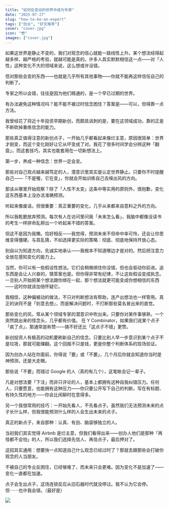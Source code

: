 ```yaml
---
title: "如何在变动的世界中成为专家"
date: "2025-07-27"
slug: "how-to-be-an-expert"
tags: ["创业", "好文推荐"]
cover: "cover.jpg"
icon: "😎"
images: ["cover.jpg"]
---
```

如果这世界是静止不变的，我们对观念的信心就能一路线性上升。某个想法经得起越多样、越严格的考验，就越可能是真的。许多人其实默默相信这一点——对「人性」这种变化不大的领域来说，这么想或许没错。



但对那些会变的东西——也就是几乎所有其他事物——你就不能再这样信任自己的判断了。



专家之所以会错，往往是因为他们精通的，是一个早已过期的世界。



有办法避免这种情况吗？能不能不被过时信念困住？答案是——可以，但得靠一点方法。



我曾经花了将近十年投资早期新创，而颇具讽刺的是，要在这领域成功，靠的正是不断砍掉重练信念的能力。



那些真正值得注意的新创点子，一开始几乎都看起来像烂主意，原因很简单：世界才刚变，而这个变化刚好让它从坏变成了对。我花了很多时间学会分辨这种「翻盘」，而这套技巧，其实也能套用在一切新想法上。



第一步，养成一种信念：世界一定会变。



那些对自己观点越来越笃定的人，潜意识里其实是认定世界静止。只要你不时提醒自己——「不是喔，它在变」，你就会开始训练自己去嗅出风的方向。



那该从哪里开始观察？除了「人性不太变」这条中等实用的原则外，很抱歉，变化这东西基本上没办法准确预测。



听起来像废话，但很重要：真正重要的变化，几乎从来都来自意料之外的方向。



所以我乾脆放弃预测。每次有人在访问里问我「未来怎么看」，我脑中都像没读书的考生一样拼命乱掰出一个听起来不错的答案。



但这不是因为我懒。恰好相反——我觉得，预测未来不但命中率可怜，还会让你思维变得僵硬。与其乱猜，不如选择更实际的策略：彻底、彻底地保持开放心态。



别自以为知道方向，先诚实地承认——我根本不知道哪边才是对的。然后把注意力全放在感知变化的能力上。



当然，你可以有一些假设性想法。它们会稍微绑住你没错，但也会驱动你前进。追东西是会让人兴奋的，猜答案也是。但你得非常有纪律，不让这些假设变成执念。
一旦别人开始把某个想法跟你绑在一起，那个想法就更可能变成你想相信的东西——这时你就该加倍怀疑它。



我相信，这种偏被动的做法，不只对判断想法有帮助，连产出想法也一样管用。真正的诀窍不是「刻意去想」，而是解决问题时，不打断那些莫名冒出来的直觉。



那些变化的风，常从某个领域专家的潜意识中吹出来。只要你对某件事够熟，一个突然跳出来的怪念头，几乎都有价值。
在 Y Combinator，如果我们说某个点子「疯了点」，那通常是称赞——搞不好还比「这点子不错」更赞。



新创投资人有极高的动机要刷新自己的信念。只要比别人早一步意识到某个点子不是垃圾，那就可能赚翻。这个回报不只是钱，更是你整个判断体系的现场验证。



因为创办人站在你面前，你得说「要」或「不要」，几个月后你就会知道你当时是神预测，还是大走眼。



那些说「不要」而错过 Google 的人（真的有几个），这笔帐会记一辈子。



凡是对想法要「下注」而非只评论的人，基本上都拥有这种自我纠错压力。任何人，只要愿意，也能拥有这种压力——你只要公开写下自己的判断。写在有标题、有持久性的地方——你会比闲聊时在意得多。



另一个我很常用的技巧：一开始先看人，不先看点子。虽然我们无法预测未来的点子长什么样，但我很能预测什么样的人会生出未来的点子。



真正的新点子，来自那种：认真、有劲、脑袋够独立的人。



当初我们其实觉得 Airbnb 是烂主意，但我们看得出来——创办人他们是那种「再怪都不会怕」的人，所以我们选择先信人、再信点子，最后押对了。



这招其实通用：想要快一点知道自己什么观念已经过时了？那就去跟那些会打破你观念的人当朋友。



不被自己的专业反困住，已经够难了，而未来只会更难。因为变化不是加速了——变化一直都在加速。



点子会生出点子，这场连锁反应从旧石器时代就没停过。我不认为它会停。
但⋯⋯也许我会错。（最好是）




![](https://prod-files-secure.s3.us-west-2.amazonaws.com/112d0858-5090-4d34-a606-b75eb8d65fd2/46476355-9cf3-4e99-9b7a-3531bc426380/1000202064.png?X-Amz-Algorithm=AWS4-HMAC-SHA256&X-Amz-Content-Sha256=UNSIGNED-PAYLOAD&X-Amz-Credential=ASIAZI2LB46654ZE4RMJ%2F20250915%2Fus-west-2%2Fs3%2Faws4_request&X-Amz-Date=20250915T104614Z&X-Amz-Expires=3600&X-Amz-Security-Token=IQoJb3JpZ2luX2VjEPv%2F%2F%2F%2F%2F%2F%2F%2F%2F%2FwEaCXVzLXdlc3QtMiJHMEUCIA30BsRaeALzrSfehfp0mSbeCt22JpkGhI%2BqSGSnk9PaAiEAsn7YEkr37BOuyLRLQBM5C7nRg3kEhifM%2Be6xx0%2Fa3H4q%2FwMIcxAAGgw2Mzc0MjMxODM4MDUiDI1taMuMf9G8qvLd8yrcA0i%2FLNppOEY0s4QhfQhkhCuQOOz4tjV1f23TrfMBYi3kPGMwfbL2bPY7C4CFKbFAOBtnCStdKqOxKnub4lq9ni8mm0YyXPNQxOVD12DBSeCnD3QTyqKDoWfKLaCgnA0NuCWiWdsoBC7d2lo8bzXfSyLu8tvR3oRXM%2F%2B5Igaj%2BvJRbUE0E0YFc9NjxIfaIrl07mzXrN1LT5Kp4G6F6IJNhfSo%2FdA8QRgowrJM3HAxkK8UMd0DoGEabjxH3jliQ%2Bm5KsGryJOBUvgGMnjL29xs%2FFZA3CvO6dlCoe0AN2xzAkMsI25sSHkDF2Cdm%2FMxFb2g8ed%2B9BQ56T8fB5tLyQ%2FU9svBfMGq59iiRDdcovNAkUDJmBDHlNEuMtYMOkt77a4OeIt29KW%2BTPabYVhCiC74NoKfo9ZYpBSxMY4kBsBpbp2w3CY03ZitqkyRHsclUFildTyGITl0LwdH7Rur%2B5QHeiCVDFjPumBbQ%2FR%2ByN5gZmqaC%2BCuUJ3oYqLK5tCX8qhZvB6UgwtSovQiPZNjdpARw6yprLKbUj1Zkt5mlhhCENViIrJOyMBUsPcyM%2FmurfbEu00l2GZ1AnzRRxhLFk4msfFbPouYotqC%2BmLbvINgfr876malM5cl%2BxZT18TuMIzRn8YGOqUB7HtWoAzcByT%2F8ugeXKpcxNgWUXialS9g77k8i7PcWCYlgIpcxVHOiHU37hQqMVWf%2FeCyVJzylRcoGGs1hjGlN5HY%2Fa%2FJqYDL%2FINVnjorxDcTBALj%2FUV6RxoGkn7IWBrnKbHq3WWRj9IdQm5pyr5tfMLyQF%2BBACls%2Fq9nc3iLGYwEMwJSRe3CwaQb%2FRCWPIO20f7e4NaORhGCF20sK4f7yngW63Fe&X-Amz-Signature=ab3a66e4c8de48104ba51f624788932d40c7016cadad8b2f640cd89aefb07956&X-Amz-SignedHeaders=host&x-amz-checksum-mode=ENABLED&x-id=GetObject)

